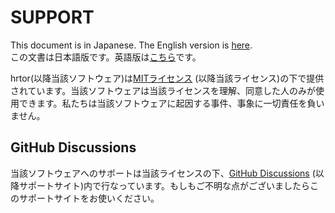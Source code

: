 # SUPPORT

This document is in Japanese. The English version is [here](./SUPPORT.md).  
この文書は日本語版です。英語版は[こちら](./SUPPORT.md)です。

hrtor(以降当該ソフトウェア)は[MITライセンス](../LICENSE) (以降当該ライセンス)の下で提供されています。当該ソフトウェアは当該ライセンスを理解、同意した人のみが使用できます。私たちは当該ソフトウェアに起因する事件、事象に一切責任を負いません。

## GitHub Discussions

当該ソフトウェアへのサポートは当該ライセンスの下、[GitHub Discussions](https://github.com/haruki7049/hrtor/discussions) (以降サポートサイト)内で行なっています。もしもご不明な点がございましたらこのサポートサイトをお使いください。
